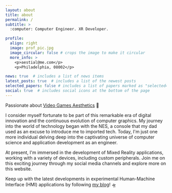 ```yaml
---
layout: about
title: about
permalink: /
subtitle: >
  :computer: Computer Engineer. XR Developer.

profile:
  align: right
  image: prof_pic.jpg
  image_circular: false # crops the image to make it circular
  more_info: >
    <p>aestial@me.com</p>
    <p>Philadelphia, 08002</p>

news: true  # includes a list of news items
latest_posts: true  # includes a list of the newest posts
selected_papers: false # includes a list of papers marked as "selected={true}"
social: true  # includes social icons at the bottom of the page
---
```


Passionate about [Video Games Aesthetics](https://www.artstation.com/aestial) :space_invader:

I consider myself fortunate to be part of this remarkable era of digital innovation and the continuous evolution of computer graphics. My journey into the world of technology began with the NES, a console that my dad used as an excuse to introduce me to imported tech. Today, I'm just one more individual delving deep into the captivating universe of computer science and application development as an engineer.

At present, I'm immersed in the development of Mixed Reality applications, working with a variety of devices, including custom peripherals. Join me on this exciting journey through my social media channels and explore more on this website. 

Keep up with the latest developments in experimental Human-Machine Interface (HMI) applications by following [my blog](/blog/)! :flying_saucer:	
